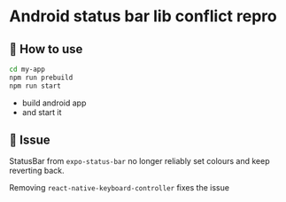 # Android status bar lib conflict repro

## 🚀 How to use

```sh
cd my-app
npm run prebuild
npm run start
```

- build android app
- and start it

## 📝 Issue

StatusBar from `expo-status-bar` no longer reliably set colours and keep reverting back.

Removing `react-native-keyboard-controller` fixes the issue
